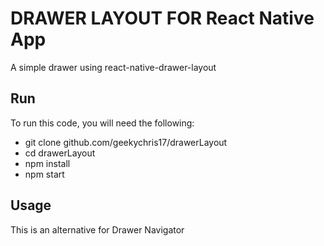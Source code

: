 # DRAWER LAYOUT FOR React Native App

A simple drawer using react-native-drawer-layout

## Run

To run this code, you will need the following:

- git clone github.com/geekychris17/drawerLayout
- cd drawerLayout
- npm install
- npm start

## Usage

This is an alternative for Drawer Navigator
